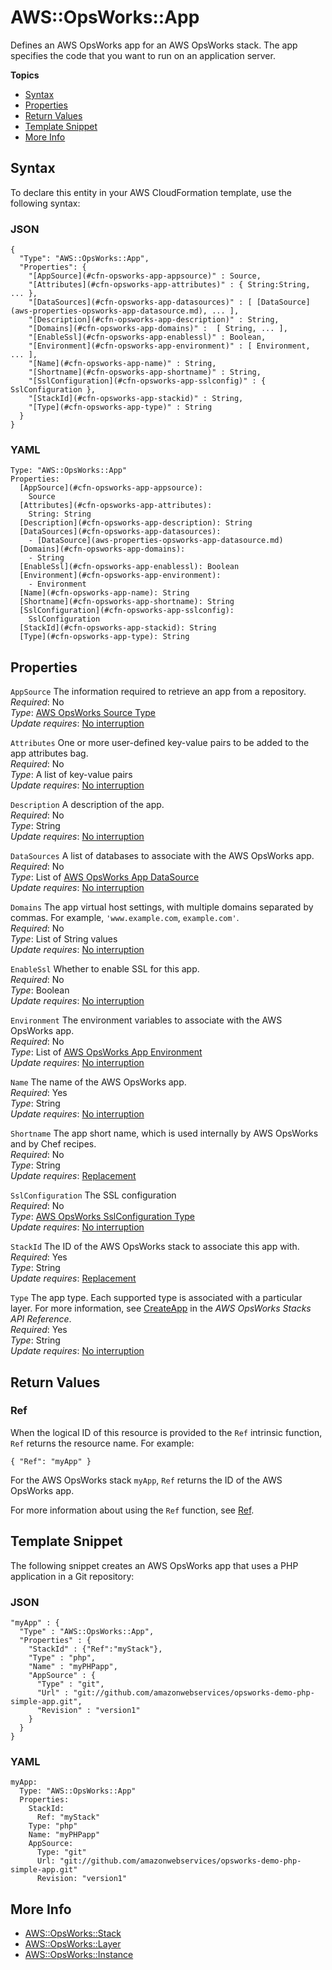 # AWS::OpsWorks::App<a name="aws-resource-opsworks-app"></a>

Defines an AWS OpsWorks app for an AWS OpsWorks stack\. The app specifies the code that you want to run on an application server\.

**Topics**
+ [Syntax](#aws-resource-opsworks-app-syntax)
+ [Properties](#w4ab1c21c10d942b9)
+ [Return Values](#w4ab1c21c10d942c11)
+ [Template Snippet](#w4ab1c21c10d942c13)
+ [More Info](#w4ab1c21c10d942c15)

## Syntax<a name="aws-resource-opsworks-app-syntax"></a>

To declare this entity in your AWS CloudFormation template, use the following syntax:

### JSON<a name="aws-resource-opsworks-app-syntax.json"></a>

```
{
  "Type": "AWS::OpsWorks::App",
  "Properties": {
    "[AppSource](#cfn-opsworks-app-appsource)" : Source,
    "[Attributes](#cfn-opsworks-app-attributes)" : { String:String, ... },
    "[DataSources](#cfn-opsworks-app-datasources)" : [ [DataSource](aws-properties-opsworks-app-datasource.md), ... ],
    "[Description](#cfn-opsworks-app-description)" : String,
    "[Domains](#cfn-opsworks-app-domains)" :  [ String, ... ],
    "[EnableSsl](#cfn-opsworks-app-enablessl)" : Boolean,
    "[Environment](#cfn-opsworks-app-environment)" : [ Environment, ... ],
    "[Name](#cfn-opsworks-app-name)" : String,
    "[Shortname](#cfn-opsworks-app-shortname)" : String,
    "[SslConfiguration](#cfn-opsworks-app-sslconfig)" : { SslConfiguration },
    "[StackId](#cfn-opsworks-app-stackid)" : String,
    "[Type](#cfn-opsworks-app-type)" : String
  }
}
```

### YAML<a name="aws-resource-opsworks-app-syntax.yaml"></a>

```
Type: "AWS::OpsWorks::App"
Properties: 
  [AppSource](#cfn-opsworks-app-appsource):
    Source
  [Attributes](#cfn-opsworks-app-attributes):
    String: String
  [Description](#cfn-opsworks-app-description): String
  [DataSources](#cfn-opsworks-app-datasources): 
    - [DataSource](aws-properties-opsworks-app-datasource.md)
  [Domains](#cfn-opsworks-app-domains):
    - String
  [EnableSsl](#cfn-opsworks-app-enablessl): Boolean
  [Environment](#cfn-opsworks-app-environment):
    - Environment
  [Name](#cfn-opsworks-app-name): String
  [Shortname](#cfn-opsworks-app-shortname): String
  [SslConfiguration](#cfn-opsworks-app-sslconfig):
    SslConfiguration
  [StackId](#cfn-opsworks-app-stackid): String
  [Type](#cfn-opsworks-app-type): String
```

## Properties<a name="w4ab1c21c10d942b9"></a>

`AppSource`  <a name="cfn-opsworks-app-appsource"></a>
The information required to retrieve an app from a repository\.  
*Required*: No  
*Type*: [AWS OpsWorks Source Type](aws-properties-opsworks-stack-source.md)  
*Update requires*: [No interruption](using-cfn-updating-stacks-update-behaviors.md#update-no-interrupt)

`Attributes`  <a name="cfn-opsworks-app-attributes"></a>
One or more user\-defined key\-value pairs to be added to the app attributes bag\.  
*Required*: No  
*Type*: A list of key\-value pairs  
*Update requires*: [No interruption](using-cfn-updating-stacks-update-behaviors.md#update-no-interrupt)

`Description`  <a name="cfn-opsworks-app-description"></a>
A description of the app\.  
*Required*: No  
*Type*: String  
*Update requires*: [No interruption](using-cfn-updating-stacks-update-behaviors.md#update-no-interrupt)

`DataSources`  <a name="cfn-opsworks-app-datasources"></a>
A list of databases to associate with the AWS OpsWorks app\.  
*Required*: No  
*Type*: List of [AWS OpsWorks App DataSource](aws-properties-opsworks-app-datasource.md)  
*Update requires*: [No interruption](using-cfn-updating-stacks-update-behaviors.md#update-no-interrupt)

`Domains`  <a name="cfn-opsworks-app-domains"></a>
The app virtual host settings, with multiple domains separated by commas\. For example, `'www.example.com`, `example.com'`\.  
*Required*: No  
*Type*: List of String values  
*Update requires*: [No interruption](using-cfn-updating-stacks-update-behaviors.md#update-no-interrupt)

`EnableSsl`  <a name="cfn-opsworks-app-enablessl"></a>
Whether to enable SSL for this app\.  
*Required*: No  
*Type*: Boolean  
*Update requires*: [No interruption](using-cfn-updating-stacks-update-behaviors.md#update-no-interrupt)

`Environment`  <a name="cfn-opsworks-app-environment"></a>
The environment variables to associate with the AWS OpsWorks app\.  
*Required*: No  
*Type*: List of [AWS OpsWorks App Environment](aws-properties-opsworks-app-environment.md)  
*Update requires*: [No interruption](using-cfn-updating-stacks-update-behaviors.md#update-no-interrupt)

`Name`  <a name="cfn-opsworks-app-name"></a>
The name of the AWS OpsWorks app\.  
*Required*: Yes  
*Type*: String  
*Update requires*: [No interruption](using-cfn-updating-stacks-update-behaviors.md#update-no-interrupt)

`Shortname`  <a name="cfn-opsworks-app-shortname"></a>
The app short name, which is used internally by AWS OpsWorks and by Chef recipes\.  
*Required*: No  
*Type*: String  
*Update requires*: [Replacement](using-cfn-updating-stacks-update-behaviors.md#update-replacement)

`SslConfiguration`  <a name="cfn-opsworks-app-sslconfig"></a>
The SSL configuration  
*Required*: No  
*Type*: [AWS OpsWorks SslConfiguration Type](aws-properties-opsworks-app-sslconfiguration.md)  
*Update requires*: [No interruption](using-cfn-updating-stacks-update-behaviors.md#update-no-interrupt)

`StackId`  <a name="cfn-opsworks-app-stackid"></a>
The ID of the AWS OpsWorks stack to associate this app with\.  
*Required*: Yes  
*Type*: String  
*Update requires*: [Replacement](using-cfn-updating-stacks-update-behaviors.md#update-replacement)

`Type`  <a name="cfn-opsworks-app-type"></a>
The app type\. Each supported type is associated with a particular layer\. For more information, see [CreateApp](https://docs.aws.amazon.com/opsworks/latest/APIReference/API_CreateApp.html) in the *AWS OpsWorks Stacks API Reference*\.  
*Required*: Yes  
*Type*: String  
*Update requires*: [No interruption](using-cfn-updating-stacks-update-behaviors.md#update-no-interrupt)

## Return Values<a name="w4ab1c21c10d942c11"></a>

### Ref<a name="w4ab1c21c10d942c11b2"></a>

When the logical ID of this resource is provided to the `Ref` intrinsic function, `Ref` returns the resource name\. For example:

```
{ "Ref": "myApp" }
```

For the AWS OpsWorks stack `myApp`, `Ref` returns the ID of the AWS OpsWorks app\.

For more information about using the `Ref` function, see [Ref](intrinsic-function-reference-ref.md)\.

## Template Snippet<a name="w4ab1c21c10d942c13"></a>

The following snippet creates an AWS OpsWorks app that uses a PHP application in a Git repository:

### JSON<a name="aws-resource-opsworks-app-example.json"></a>

```
"myApp" : {
  "Type" : "AWS::OpsWorks::App",
  "Properties" : {
    "StackId" : {"Ref":"myStack"},
    "Type" : "php",
    "Name" : "myPHPapp",
    "AppSource" : {
      "Type" : "git",
      "Url" : "git://github.com/amazonwebservices/opsworks-demo-php-simple-app.git",
      "Revision" : "version1"
    }
  }
}
```

### YAML<a name="aws-resource-opsworks-app-example.yaml"></a>

```
myApp: 
  Type: "AWS::OpsWorks::App"
  Properties: 
    StackId: 
      Ref: "myStack"
    Type: "php"
    Name: "myPHPapp"
    AppSource: 
      Type: "git"
      Url: "git://github.com/amazonwebservices/opsworks-demo-php-simple-app.git"
      Revision: "version1"
```

## More Info<a name="w4ab1c21c10d942c15"></a>
+ [AWS::OpsWorks::Stack](aws-resource-opsworks-stack.md)
+ [AWS::OpsWorks::Layer](aws-resource-opsworks-layer.md)
+ [AWS::OpsWorks::Instance](aws-resource-opsworks-instance.md)